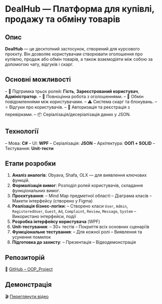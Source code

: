 # DealHub — Платформа для купівлі, продажу та обміну товарів

## Опис
**DealHub** — це десктопний застосунок, створений для курсового проєкту. Він дозволяє користувачам створювати оголошення про купівлю, продаж або обмін товарів, а також взаємодіяти між собою за допомогою чату, відгуків і скарг.

## Основні можливості
   – 👤 Підтримка трьох ролей: **Гість**, **Зареєстрований користувач**, **Адміністратор**.
   – 📝 Повноцінна робота з оголошеннями.
   – 💬 Обмін повідомленнями між користувачами.
   – ⚠️ Система скарг та блокувань.
   – ⭐ Відгуки про користувачів.
   – 🔐 Авторизація та реєстрація з перевірками.
   – 📦 Серіалізація/десеріалізація даних у JSON.

## Технології
   – Мова: **C#**
   – UI: **WPF**
   – Серіалізація: **JSON**
   – Архітектура: **ООП + SOLID**
   – Тестування: **Unit-тести**

## Етапи розробки
1. **Аналіз аналогів**: Obyava, Shafa, OLX — для виявлення ключових функцій.
2. **Формалізація вимог**: Розподіл ролей користувачів, складання функціональних вимог.
3. **Проєктування**:
   – Mind Map предметної області
   – Діаграма класів
   – Макети інтерфейсу (створено у Figma)
4. **Реалізація бізнес-логіки**:
   – Створено класи `User`, `Admin`, `RegisteredUser`, `Guest`, `Ad`, `Complaint`, `Review`, `Message`, `System`
   – Використано інтерфейси, події
5. **Розробка інтерфейсу користувача** (WPF)
6. **Unit-тестування**:
   – 30+ тестів
   – Покриття всіх основних сценаріїв
7. **Функціональне тестування**:
   – Для кожної ролі
   – Виявлення та усунення помилок
8. **Підготовка до захисту**:
   – Презентація
   – Відеодемонстрація


## Репозиторій
🔗 [GitHub – OOP_Project](https://github.com/2Maksym2/OOP_Project)

## Демонстрація
🎬 [Переглянути відео](https://drive.google.com/file/d/18RTbROP8ve1kZdEBytF3MZbItX0wX_OK/view)


